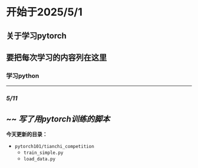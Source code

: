 # **开始于2025/5/1**
## 关于学习pytorch
## 要把每次学习的内容列在这里
### 学习python

---
### ***5/11***
~~ *写了用pytorch训练的脚本*
---
**今天更新的目录：**
- `pytorch101/tianchi_competition`
    - `train_simple.py`
    - `load_data.py`
